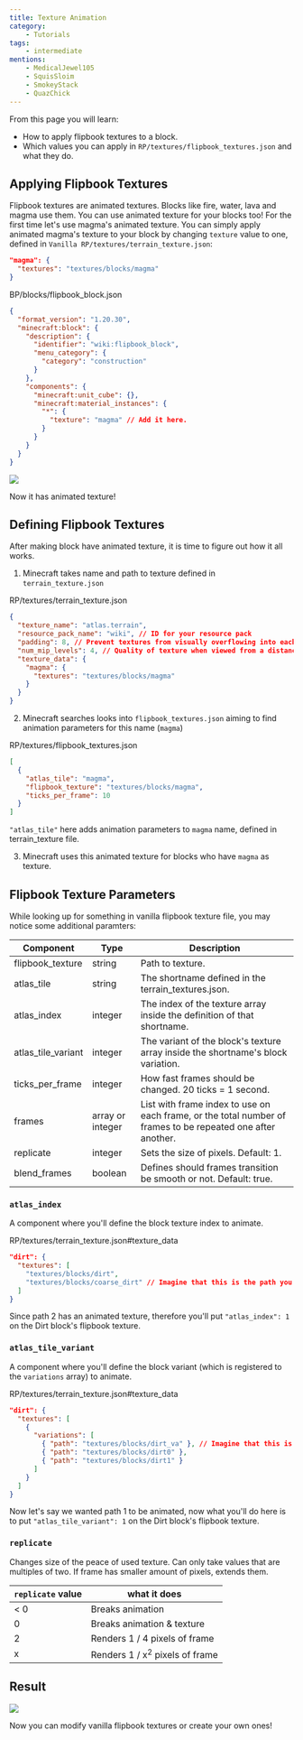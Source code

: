 ```yaml
---
title: Texture Animation
category:
    - Tutorials
tags:
    - intermediate
mentions:
    - MedicalJewel105
    - SquisSloim
    - SmokeyStack
    - QuazChick
---
```


From this page you will learn:

-   How to apply flipbook textures to a block.
-   Which values you can apply in `RP/textures/flipbook_textures.json` and what they do.

## Applying Flipbook Textures

Flipbook textures are animated textures. Blocks like fire, water, lava and magma use them. You can use animated texture for your blocks too!
For the first time let's use magma's animated texture.
You can simply apply animated magma's texture to your block by changing `texture` value to one, defined in `Vanilla RP/textures/terrain_texture.json`:

```json
"magma": {
  "textures": "textures/blocks/magma"
}
```

<CodeHeader>BP/blocks/flipbook_block.json</CodeHeader>

```json
{
  "format_version": "1.20.30",
  "minecraft:block": {
    "description": {
      "identifier": "wiki:flipbook_block",
      "menu_category": {
        "category": "construction"
      }
    },
    "components": {
      "minecraft:unit_cube": {},
      "minecraft:material_instances": {
        "*": {
          "texture": "magma" // Add it here.
        }
      }
    }
  }
}
```

![](/assets/images/blocks/flipbook-textures/animated_texture_1.gif)

Now it has animated texture!

## Defining Flipbook Textures

After making block have animated texture, it is time to figure out how it all works.

1. Minecraft takes name and path to texture defined in `terrain_texture.json`

<CodeHeader>RP/textures/terrain_texture.json</CodeHeader>

```json
{
  "texture_name": "atlas.terrain",
  "resource_pack_name": "wiki", // ID for your resource pack
  "padding": 8, // Prevent textures from visually overflowing into each other
  "num_mip_levels": 4, // Quality of texture when viewed from a distance or at an angle
  "texture_data": {
    "magma": {
      "textures": "textures/blocks/magma"
    }
  }
}
```

2. Minecraft searches looks into `flipbook_textures.json` aiming to find animation parameters for this name (`magma`)

<CodeHeader>RP/textures/flipbook_textures.json</CodeHeader>

```json
[
  {
    "atlas_tile": "magma",
    "flipbook_texture": "textures/blocks/magma",
    "ticks_per_frame": 10
  }
]
```

`"atlas_tile"` here adds animation parameters to `magma` name, defined in terrain_texture file.

3. Minecraft uses this animated texture for blocks who have `magma` as texture.

## Flipbook Texture Parameters

While looking up for something in vanilla flipbook texture file, you may notice some additional paramters:

| Component          | Type             | Description                                                                                                 |
| ------------------ | ---------------- | ----------------------------------------------------------------------------------------------------------- |
| flipbook_texture   | string           | Path to texture.                                                                                            |
| atlas_tile         | string           | The shortname defined in the terrain_textures.json.                                                         |
| atlas_index        | integer          | The index of the texture array inside the definition of that shortname.                                     |
| atlas_tile_variant | integer          | The variant of the block's texture array inside the shortname's block variation.                            |
| ticks_per_frame    | integer          | How fast frames should be changed. 20 ticks = 1 second.                                                     |
| frames             | array or integer | List with frame index to use on each frame, or the total number of frames to be repeated one after another. |
| replicate          | integer          | Sets the size of pixels. Default: 1.                                                                        |
| blend_frames       | boolean          | Defines should frames transition be smooth or not. Default: true.                                           |

### `atlas_index`

A component where you'll define the block texture index to animate.

<CodeHeader>RP/textures/terrain_texture.json#texture_data</CodeHeader>

```json
"dirt": {
  "textures": [
    "textures/blocks/dirt",
    "textures/blocks/coarse_dirt" // Imagine that this is the path you want to animate
  ]
}
```

Since path 2 has an animated texture, therefore you'll put `"atlas_index": 1` on the Dirt block's flipbook texture.

### `atlas_tile_variant`

A component where you'll define the block variant (which is registered to the `variations` array) to animate.

<CodeHeader>RP/textures/terrain_texture.json#texture_data</CodeHeader>

```json
"dirt": {
  "textures": [
    {
      "variations": [
        { "path": "textures/blocks/dirt_va" }, // Imagine that this is the block variation you want to animate
        { "path": "textures/blocks/dirt0" },
        { "path": "textures/blocks/dirt1" }
      ]
    }
  ]
}
```

Now let's say we wanted path 1 to be animated, now what you'll do here is to put `"atlas_tile_variant": 1` on the Dirt block's flipbook texture.

### `replicate`

Changes size of the peace of used texture. Can only take values that are multiples of two. If frame has smaller amount of pixels, extends them.

| `replicate` value | what it does                              |
| ----------------- | ----------------------------------------- |
| < 0               | Breaks animation                          |
| 0                 | Breaks animation & texture                |
| 2                 | Renders 1 / 4 pixels of frame             |
| x                 | Renders 1 / x<sup>2</sup> pixels of frame |

## Result

![](/assets/images/blocks/flipbook-textures/animated_texture_2.gif)

Now you can modify vanilla flipbook textures or create your own ones!
